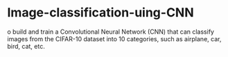 # Image-classification-uing-CNN
o build and train a Convolutional Neural Network (CNN) that can classify images from the CIFAR-10 dataset into 10 categories, such as airplane, car, bird, cat, etc.
